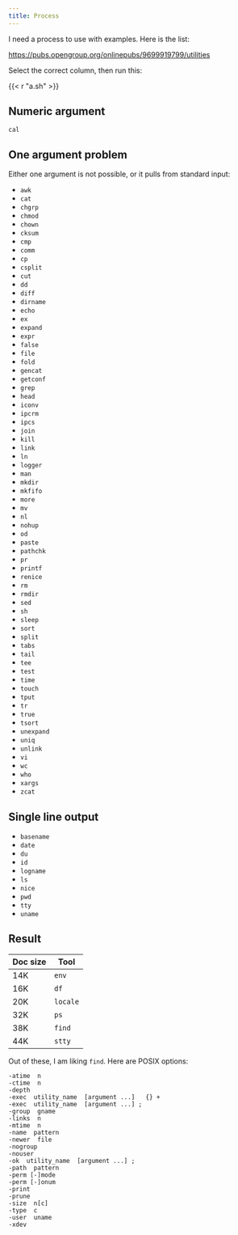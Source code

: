 ```yaml
---
title: Process
---
```


I need a process to use with examples. Here is the list:

<https://pubs.opengroup.org/onlinepubs/9699919799/utilities>

Select the correct column, then run this:

{{< r "a.sh" >}}

## Numeric argument

`cal`

## One argument problem

Either one argument is not possible, or it pulls from standard input:

- `awk`
- `cat`
- `chgrp`
- `chmod`
- `chown`
- `cksum`
- `cmp`
- `comm`
- `cp`
- `csplit`
- `cut`
- `dd`
- `diff`
- `dirname`
- `echo`
- `ex`
- `expand`
- `expr`
- `false`
- `file`
- `fold`
- `gencat`
- `getconf`
- `grep`
- `head`
- `iconv`
- `ipcrm`
- `ipcs`
- `join`
- `kill`
- `link`
- `ln`
- `logger`
- `man`
- `mkdir`
- `mkfifo`
- `more`
- `mv`
- `nl`
- `nohup`
- `od`
- `paste`
- `pathchk`
- `pr`
- `printf`
- `renice`
- `rm`
- `rmdir`
- `sed`
- `sh`
- `sleep`
- `sort`
- `split`
- `tabs`
- `tail`
- `tee`
- `test`
- `time`
- `touch`
- `tput`
- `tr`
- `true`
- `tsort`
- `unexpand`
- `uniq`
- `unlink`
- `vi`
- `wc`
- `who`
- `xargs`
- `zcat`

## Single line output

- `basename`
- `date`
- `du`
- `id`
- `logname`
- `ls`
- `nice`
- `pwd`
- `tty`
- `uname`

## Result

Doc size | Tool
---------|-----
14K      | `env`
16K      | `df`
20K      | `locale`
32K      | `ps`
38K      | `find`
44K      | `stty`

Out of these, I am liking `find`. Here are POSIX options:

~~~
-atime  n
-ctime  n
-depth
-exec  utility_name  [argument ...]   {} +
-exec  utility_name  [argument ...] ;
-group  gname
-links  n
-mtime  n
-name  pattern
-newer  file
-nogroup
-nouser
-ok  utility_name  [argument ...] ;
-path  pattern
-perm [-]mode
-perm [-]onum
-print
-prune
-size  n[c]
-type  c
-user  uname
-xdev
~~~
